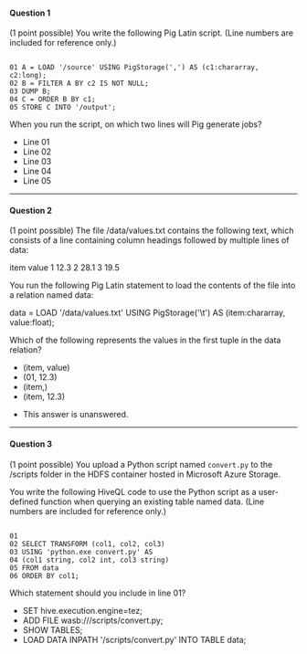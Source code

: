 #### Question 1

(1 point possible)
You write the following Pig Latin script. (Line numbers are included for reference only.)

<pre><code>
01 A = LOAD '/source' USING PigStorage(',') AS (c1:chararray, c2:long);
02 B = FILTER A BY c2 IS NOT NULL;
03 DUMP B;
04 C = ORDER B BY c1;
05 STORE C INTO '/output';
</code></pre>
When you run the script, on which two lines will Pig generate jobs?

* Line 01  
* Line 02  
* Line 03  
* Line 04  
* Line 05

-----------------------------------------------

#### Question 2

(1 point possible)
The file /data/values.txt contains the following text, which consists of a line containing column headings followed by multiple lines of data:

item	value
1	12.3
2	28.1
3	19.5

You run the following Pig Latin statement to load the contents of the file into a relation named data:

data = LOAD '/data/values.txt' USING PigStorage('\t') AS (item:chararray, value:float);

Which of the following represents the values in the first tuple in the data relation?

* (item, value)  
* (01, 12.3)  
* (item,)  
* (item, 12.3)
- This answer is unanswered.


-----------------------------------------------

#### Question 3

(1 point possible)
You upload a Python script named `convert.py` to the /scripts folder in the HDFS container hosted in Microsoft Azure Storage.

You write the following HiveQL code to use the Python script as a user-defined function when querying an existing table named data. (Line numbers are included for reference only.)

<pre><code>
01
02 SELECT TRANSFORM (col1, col2, col3)
03 USING 'python.exe convert.py' AS
04 (col1 string, col2 int, col3 string)
05 FROM data
06 ORDER BY col1;
</code></pre>
Which statement should you include in line 01?

* SET hive.execution.engine=tez;  
* ADD FILE wasb:///scripts/convert.py;  
* SHOW TABLES;  
* LOAD DATA INPATH '/scripts/convert.py' INTO TABLE data;
